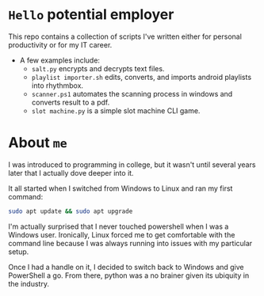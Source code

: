 # `Hello` potential employer

This repo contains a collection of scripts I've written either for personal productivity or for my IT career.
- A few examples include:
  - `salt.py` encrypts and decrypts text files.
  - `playlist importer.sh` edits, converts, and imports android playlists into rhythmbox.
  - `scanner.ps1` automates the scanning process in windows and converts result to a pdf.
  - `slot machine.py` is a simple slot machine CLI game.

# About `me`

I was introduced to programming in college, but it wasn't until several years later that I actually dove deeper into it.

It all started when I switched from Windows to Linux and ran my first command:
```sh
sudo apt update && sudo apt upgrade
```
I'm actually surprised that I never touched powershell when I was a Windows user. Ironically, Linux forced me to get comfortable with the command line because I was always running into issues with my particular setup.

Once I had a handle on it, I decided to switch back to Windows and give PowerShell a go. From there, python was a no brainer given its ubiquity in the industry.
